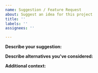 ```yaml
---
name: Suggestion / Feature Request
about: Suggest an idea for this project
title: ''
labels: ''
assignees: ''

---
```


**Describe your suggestion:**
<!-- A clear and concise description of what you want to happen. -->

**Describe alternatives you've considered:**
<!-- A clear and concise description of any alternative solutions or features you've considered. -->

**Additional context:**
<!-- Add any other context or screenshots about the feature request here. -->
